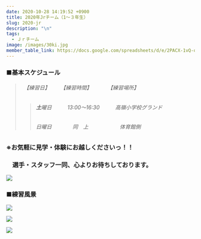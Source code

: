 ```yaml
---
date: 2020-10-28 14:19:52 +0900
title: 2020年Jrチーム（1～３年生）
slug: 2020-jr
description: "\n"
tags:
  - Ｊｒチーム
image: /images/30ki.jpg
member_table_link: https://docs.google.com/spreadsheets/d/e/2PACX-1vQ-q6a9ujBvPRt-gM8FX94a1RK6yu8t04FGSRAEGsZK827c74aomcIs7gF6YXiELy49G0236ih3-tvE/pubhtml?gid=1671152114&single=true
---
```

### ■基本スケジュール

> ###### 　【練習日】　　　【練習時間】　　　　【練習場所】
>
> > ###### **土**曜日　　　13:00～16:30　　　高嶺小学校グランド
> >
> > ###### 日曜日　　　　同　上　　　　　　体育館側

### ※お気軽に見学・体験にお越しくださいっ！！

### 　選手・スタッフ一同、心よりお待ちしております。

![](/images/image25.jpg)

### ■練習風景

![](/images/image52.jpg)

![](/images/image62.jpg)

![](/images/image4.jpg)